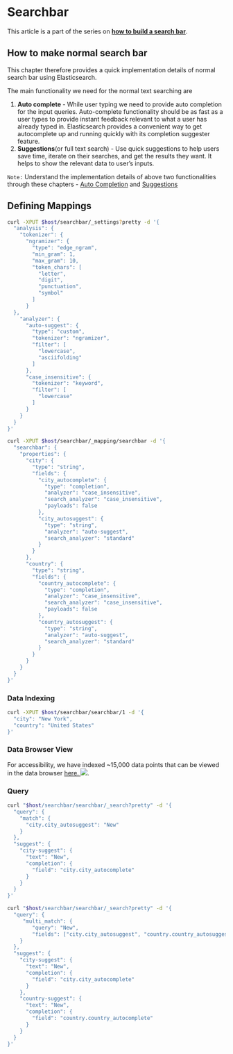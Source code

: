 # Searchbar

This article is a part of the series on [**how to build a search bar**](https://github.com/appbaseio/esc/blob/master/searchbar/introduction.md).

## How to make normal search bar

This chapter therefore provides a quick implementation details of normal search bar using Elasticsearch.

The main functionality we need for the normal text searching are

1. **Auto complete** - While user typing we need to provide auto completion for the input queries. Auto-complete functionality should be as fast as a user types to provide instant feedback relevant to what a user has already typed in.  Elasticsearch provides a convenient way to get autocomplete up and running quickly with its completion suggester feature.
2. **Suggestions**(or full text search) - Use quick suggestions to help users save time, iterate on their searches, and get the results they want. It helps to show the relevant data to user’s inputs.

`Note:` Understand the implementation details of above two functionalities through these chapters - [Auto Completion](https://github.com/appbaseio/esc/blob/master/searchbar/auto-complete.md) and [Suggestions](https://github.com/appbaseio/esc/blob/master/searchbar/suggestions.md)

## Defining Mappings

```bash
curl -XPUT $host/searchbar/_settings?pretty -d '{
  "analysis": {
    "tokenizer": {
      "ngramizer": {
        "type": "edge_ngram",
        "min_gram": 1,
        "max_gram": 10,
        "token_chars": [
          "letter",
          "digit",
          "punctuation",
          "symbol"
        ]
      }
  },
    "analyzer": {
      "auto-suggest": {
        "type": "custom",
        "tokenizer": "ngramizer",
        "filter": [
          "lowercase",
          "asciifolding"
        ]
      },
      "case_insensitive": {
        "tokenizer": "keyword",
        "filter": [
          "lowercase"
        ]
      }
    }
  }  
}'
```
```bash
curl -XPUT $host/searchbar/_mapping/searchbar -d '{
  "searchbar": {
    "properties": {
      "city": {
        "type": "string",
        "fields": {
          "city_autocomplete": {
            "type": "completion",
            "analyzer": "case_insensitive",
            "search_analyzer": "case_insensitive",
            "payloads": false
          },
          "city_autosuggest": {
            "type": "string",
            "analyzer": "auto-suggest",
            "search_analyzer": "standard"
          }
        }
      },
      "country": {
        "type": "string",
        "fields": {
          "country_autocomplete": {
            "type": "completion",
            "analyzer": "case_insensitive",
            "search_analyzer": "case_insensitive",
            "payloads": false
          },
          "country_autosuggest": {
            "type": "string",
            "analyzer": "auto-suggest",
            "search_analyzer": "standard"
          }
        }
      }
    }
  }
}'  
```

### Data Indexing

```bash
curl -XPUT $host/searchbar/searchbar/1 -d '{
  "city": "New York",
  "country": "United States"
}'
```

### Data Browser View

For accessibility, we have indexed ~15,000 data points that can be viewed in the data browser [here. ![](https://i.imgur.com/rHOEixS.png)](https://opensource.appbase.io/dejavu/live/#?input_state=XQAAAALGAAAAAAAAAAA9iIqnY-B2BnTZGEQz6wkFsf75RGH_jHaI0iFldVUA8qAu_IuFdCiPbQoJXhucJFD7Tx0dCbrMnss3gpLkoGLSlzMWr0Rs78QzD1cInlCxvWqSgdLhvpBcAJW68g0Vhcn0xKzkLHaOzsy68EPdXOYucCl6c8hMMRGu3y4dlzbBXn60r5lbWVcwldsd4kUXc8NRk6kGMuYbn4Qx47XYODZCQPz6_vsDAwA).

### Query

```bash
curl "$host/searchbar/searchbar/_search?pretty" -d '{
  "query": {
    "match": {
      "city.city_autosuggest": "New"
    }
  },
  "suggest": {
    "city-suggest": {
      "text": "New",
      "completion": {
        "field": "city.city_autocomplete"
      }
    }
  }             
}'
```

```bash
curl "$host/searchbar/searchbar/_search?pretty" -d '{
  "query": {
     "multi_match": {
        "query": "New",
        "fields": ["city.city_autosuggest", "country.country_autosuggest"]
    }
  },
  "suggest": {
    "city-suggest": {
      "text": "New",
      "completion": {
        "field": "city.city_autocomplete"
      }
    },
    "country-suggest": {
      "text": "New",
      "completion": {
        "field": "country.country_autocomplete"
      }
    }
  }       
}'
```
